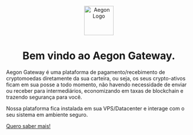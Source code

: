 <p align="center">
  <img alt="Aegon Logo" width="80" src="https://avatars1.githubusercontent.com/u/50140594?s=200&v=4" /> <br />
  <h1 align="center">Bem vindo ao Aegon Gateway.</h1>
</p>

Aegon Gateway é uma plataforma de pagamento/recebimento de cryptomoedas diretamente da sua carteira, ou seja, os seus crypto-ativos ficam em sua posse a todo momento, não havendo necessidade de enviar ou receber para intermediários, economizando em taxas de blockchain e trazendo segurança para você.

Nossa plataforma fica instalada em sua VPS/Datacenter e interage com o seu sistema em ambiente seguro.

[Quero saber mais!](https://github.com/aegonplatform/gateway-pub-sample/wiki)

